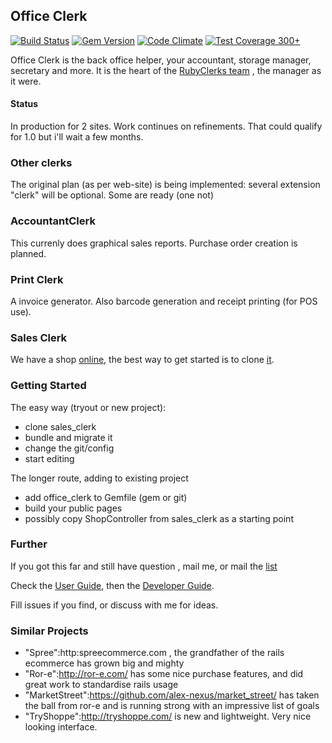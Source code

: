 ## Office Clerk
[![Build Status](https://travis-ci.org/rubyclerks/office_clerk.svg?branch=master)](https://travis-ci.org/rubyclerks/office_clerk)
[![Gem Version](https://badge.fury.io/rb/office_clerk.svg)](http://badge.fury.io/rb/office_clerk)
[![Code Climate](https://codeclimate.com/github/rubyclerks/office_clerk/badges/gpa.svg)](https://codeclimate.com/github/rubyclerks/office_clerk)
[![Test Coverage](https://codeclimate.com/github/rubyclerks/office_clerk/badges/coverage.svg) 300+](https://codeclimate.com/github/rubyclerks/office_clerk)

Office Clerk is the back office helper, your accountant, storage manager, secretary and more. It is the heart of the [RubyClerks team](http://rubyclerks.org) , the manager as it were.

####  Status

In production for 2 sites. Work continues on refinements. That could qualify for 1.0 but i'll wait a few months. 

### Other clerks

The original plan (as per web-site) is being implemented: several extension "clerk" will be optional. Some are ready (one not)

### AccountantClerk

This currenly does graphical sales reports. Purchase order creation is planned.

### Print Clerk

A invoice generator. Also barcode generation and receipt printing (for POS use).

### Sales Clerk

We have a shop [online](http://auringostaitaan.fi/), the best way to get started is to clone [it](https://github.com/rubyclerks/sales_clerk).

### Getting Started

The easy way (tryout or new project):

- clone sales_clerk
- bundle and migrate it
- change the git/config 
- start editing

The longer route, adding to existing project

- add office_clerk  to Gemfile (gem or git)
- build your public pages
- possibly copy ShopController from sales_clerk as a starting point

### Further

If you got this far and still have question , mail me, or mail the [list](https://groups.google.com/forum/#!forum/rubyclerks)

Check the [User Guide](http://rubyclerks.org/user_guide/01_index.html), 
then the [Developer Guide](http://rubyclerks.org/developer_guide/01_index.html).

Fill issues if you find, or discuss with me for ideas.

### Similar Projects

 * "Spree":http:spreecommerce.com , the grandfather of the rails ecommerce has grown big and mighty
 * "Ror-e":http://ror-e.com/ has some nice purchase features, and did great work to standardise rails usage
 * "MarketStreet":https://github.com/alex-nexus/market_street/ has taken the ball from ror-e and is running strong with an impressive list of goals
 * "TryShoppe":http://tryshoppe.com/ is new and lightweight. Very nice looking interface.
 
